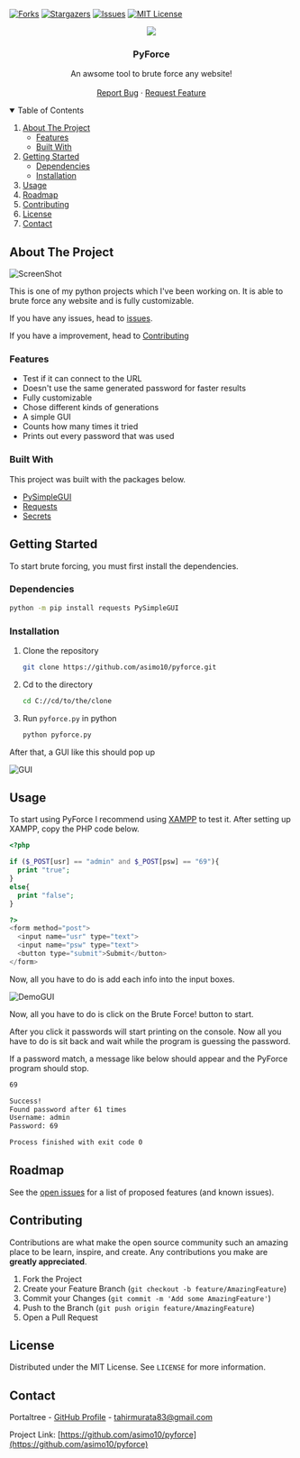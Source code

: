 [![Forks][forks-shield]][forks-url]
[![Stargazers][stars-shield]][stars-url]
[![Issues][issues-shield]][issues-url]
[![MIT License][license-shield]][license-url]

<p align="center">
  <a href="https://github.com/asimo10/pyforce">
    <img src="images/logo.png"/>
  </a>
</p>

  <h3 align="center">PyForce</h3>

  <p align="center">
    An awsome tool to brute force any website!
    <br />
    <br />
    <a href="https://github.com/asimo10/pyforce/issues">Report Bug</a>
    ·
    <a href="https://github.com/asimo10/pyforce/issues">Request Feature</a>
  </p>

<details open="open">
  <summary>Table of Contents</summary>
  <ol>
    <li>
      <a href="#about-the-project">About The Project</a>
      <ul>
        <li><a href="#features">Features</a></li>
        <li><a href="#built-with">Built With</a></li>
      </ul>
    </li>
    <li>
      <a href="#getting-started">Getting Started</a>
      <ul>
        <li><a href="#dependencies">Dependencies</a></li>
        <li><a href="#installation">Installation</a></li>
      </ul>
    </li>
    <li><a href="#usage">Usage</a></li>
    <li><a href="#roadmap">Roadmap</a></li>
    <li><a href="#contributing">Contributing</a></li>
    <li><a href="#license">License</a></li>
    <li><a href="#contact">Contact</a></li>
  </ol>
</details>

## About The Project

![ScreenShot][product-screenshot]

This is one of my python projects which I've been working on. It is able to brute force any website and is fully customizable.

If you have any issues, head to [issues](https://github.com/asimo10/pyforce/issues).

If you have a improvement, head to [Contributing](#Contributing)

### Features

* Test if it can connect to the URL
* Doesn't use the same generated password for faster results
* Fully customizable
* Chose different kinds of generations
* A simple GUI
* Counts how many times it tried
* Prints out every password that was used

### Built With

This project was built with the packages below.

* [PySimpleGUI](https://pysimplegui.readthedocs.io/)
* [Requests](https://docs.python-requests.org/)
* [Secrets](https://docs.python.org/3/library/secrets.html)

## Getting Started

To start brute forcing, you must first install the dependencies.

### Dependencies

```sh
python -m pip install requests PySimpleGUI
```

### Installation

1. Clone the repository

   ```sh
   git clone https://github.com/asimo10/pyforce.git
   ```

2. Cd to the directory

   ```sh
   cd C://cd/to/the/clone
   ```

3. Run `pyforce.py` in python

   ```sh
   python pyforce.py
   ```

After that, a GUI like this should pop up

![GUI](images/gui.png)

## Usage

To start using PyForce I recommend using [XAMPP](https://www.apachefriends.org/) to test it. After setting up XAMPP, copy the PHP code below.

```php
<?php

if ($_POST[usr] == "admin" and $_POST[psw] == "69"){
  print "true";
}
else{
  print "false";
}

?>
<form method="post">
  <input name="usr" type="text">
  <input name="psw" type="text">
  <button type="submit">Submit</button>
</form>
```

Now, all you have to do is add each info into the input boxes.

![DemoGUI](images/demogui.png)

Now, all you have to do is click on the Brute Force! button to start.

After you click it passwords will start printing on the console. Now all you have to do is sit back and wait while the program is guessing the password.

If a password match, a message like below should appear and the PyForce program should stop.

```sh
69

Success!
Found password after 61 times
Username: admin 
Password: 69

Process finished with exit code 0
```

## Roadmap

See the [open issues](https://github.com/asimo10/pyforce/issues) for a list of proposed features (and known issues).

## Contributing

Contributions are what make the open source community such an amazing place to be learn, inspire, and create. Any contributions you make are **greatly appreciated**.

1. Fork the Project
2. Create your Feature Branch (`git checkout -b feature/AmazingFeature`)
3. Commit your Changes (`git commit -m 'Add some AmazingFeature'`)
4. Push to the Branch (`git push origin feature/AmazingFeature`)
5. Open a Pull Request

## License

Distributed under the MIT License. See `LICENSE` for more information.

## Contact

Portaltree - [GitHub Profile](https://github.com/asimo10) - <tahirmurata83@gmail.com>

Project Link: [https://github.com/asimo10/pyforce](https://github.com/asimo10/pyforce)



[forks-shield]: https://img.shields.io/github/forks/asimo10/pyforce.svg?style=for-the-badge
[forks-url]: https://github.com/asimo10/pyforce/network/members
[stars-shield]: https://img.shields.io/github/stars/asimo10/pyforce.svg?style=for-the-badge
[stars-url]: https://github.com/asimo10/pyforce/stargazers
[issues-shield]: https://img.shields.io/github/issues/asimo10/pyforce.svg?style=for-the-badge
[issues-url]: https://github.com/asimo10/pyforce/issues
[license-shield]: https://img.shields.io/github/license/asimo10/pyforce.svg?style=for-the-badge
[license-url]: https://github.com/asimo10/pyforce/blob/master/LICENSE
[product-screenshot]: images/image.png
